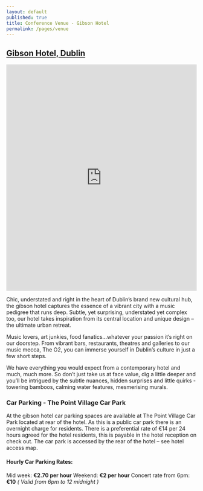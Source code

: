 ```yaml
---
layout: default
published: true
title: Conference Venue - Gibson Hotel
permalink: /pages/venue
---
```


## [Gibson Hotel, Dublin](http://www.thegibsonhotel.ie/)

<iframe width='100%' height='600' frameBorder='0' src='http://a.tiles.mapbox.com/v3/rusty.map-y2zx7z5c.html#17/53.348/-6.228'></iframe>

Chic, understated and right in the heart of Dublin’s brand new cultural hub, the gibson hotel captures the essence of a vibrant city with a music pedigree that runs deep. Subtle, yet surprising, understated yet complex too, our hotel takes inspiration from its central location and unique design – the ultimate urban retreat.

Music lovers, art junkies, food fanatics…whatever your passion it’s right on our doorstep. From vibrant bars, restaurants, theatres and galleries to our music mecca, The O2, you can immerse yourself in Dublin’s culture in just a few short steps.

We have everything you would expect from a contemporary hotel and much, much more. So don’t just take us at face value, dig a little deeper and you’ll be intrigued by the subtle nuances, hidden surprises and little quirks - towering bamboos, calming water features, mesmerising murals.

### Car Parking - The Point Village Car Park

At the gibson hotel car parking spaces are available at The Point Village Car Park located at rear of the hotel. As this is a public car park there is an overnight charge for residents. There is a preferential rate of €14 per 24 hours agreed for the hotel residents, this is payable in the hotel reception on check out. The car park is accessed by the rear of the hotel – see hotel access map.

#### Hourly Car Parking Rates:

Mid week: **€2.70 per hour**
Weekend: **€2 per hour**
Concert rate from 6pm: **€10** *( Valid from 6pm to 12 midnight )*
